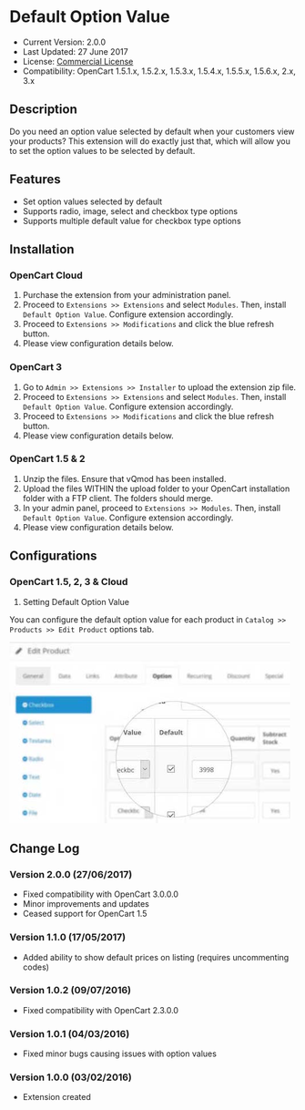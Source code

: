 # Default Option Value

* Current Version: 2.0.0
* Last Updated: 27 June 2017
* License: [Commercial License][1]
* Compatibility: OpenCart 1.5.1.x, 1.5.2.x, 1.5.3.x, 1.5.4.x, 1.5.5.x, 1.5.6.x, 2.x, 3.x


[1]: https://www.marketinsg.com/usage-license

## Description

Do you need an option value selected by default when your customers view your products? This extension will do exactly just that, which will allow you to set the option values to be selected by default.

## Features

* Set option values selected by default
* Supports radio, image, select and checkbox type options
* Supports multiple default value for checkbox type options

## Installation

### OpenCart Cloud

1. Purchase the extension from your administration panel.
2. Proceed to `Extensions >> Extensions` and select `Modules`. Then, install `Default Option Value`. Configure extension accordingly.
3. Proceed to `Extensions >> Modifications` and click the blue refresh button.
4. Please view configuration details below.

### OpenCart 3

1. Go to `Admin >> Extensions >> Installer` to upload the extension zip file.
2. Proceed to `Extensions >> Extensions` and select `Modules`. Then, install `Default Option Value`. Configure extension accordingly.
3. Proceed to `Extensions >> Modifications` and click the blue refresh button.
4. Please view configuration details below.

### OpenCart 1.5 & 2

1. Unzip the files. Ensure that vQmod has been installed.
2. Upload the files WITHIN the upload folder to your OpenCart installation folder with a FTP client. The folders should merge.
3. In your admin panel, proceed to `Extensions >> Modules`. Then, install `Default Option Value`. Configure extension accordingly.
4. Please view configuration details below.

## Configurations

### OpenCart 1.5, 2, 3 & Cloud

1. Setting Default Option Value

You can configure the default option value for each product in `Catalog >> Products >> Edit Product` options tab.

![Screenshot](images/default_option_value/image-1.jpg)

## Change Log

### Version 2.0.0 (27/06/2017)
* Fixed compatibility with OpenCart 3.0.0.0
* Minor improvements and updates
* Ceased support for OpenCart 1.5
### Version 1.1.0 (17/05/2017)
* Added ability to show default prices on listing (requires uncommenting codes)
### Version 1.0.2 (09/07/2016)
* Fixed compatibility with OpenCart 2.3.0.0
### Version 1.0.1 (04/03/2016)
* Fixed minor bugs causing issues with option values
### Version 1.0.0 (03/02/2016)
* Extension created
